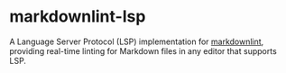 # markdownlint-lsp

A Language Server Protocol (LSP) implementation for [markdownlint](https://github.com/DavidAnson/markdownlint), providing real-time linting for Markdown files in any editor that supports LSP.
